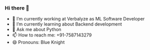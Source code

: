 ### Hi there 👋

- 🔭 I’m currently working at Verbalyze as ML Software Developer
- 🌱 I’m currently learning about Backend development
- 💬 Ask me about Python
- 📫 How to reach me: +91-7587143279
- 😄 Pronouns: Blue Knight
